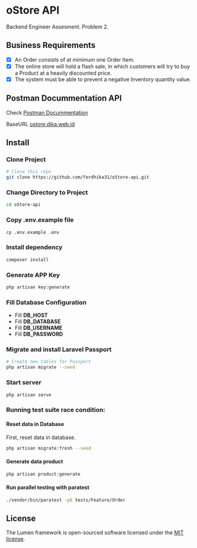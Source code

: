 # oStore API

Backend Engineer Assesment. Problem 2.

## Business Requirements

- [x] An Order consists of at minimum one Order Item.
- [x] The online store will hold a flash sale, in which customers will try to buy a Product at a heavily discounted price.
- [x] The system must be able to prevent a negative Inventory quantity value.

## Postman Docummentation API

Check [Postman Docummentation](https://documenter.getpostman.com/view/12023164/TVmS8awr) 

BaseURL [ostore.dika.web.id](http://ostore.dika.web.id) 


## Install

### Clone Project
```bash
# Clone this repo
git clone https://github.com/ferdhika31/oStore-api.git
```

### Change Directory to Project
```bash
cd oStore-api
```

### Copy .env.example file
```bash
cp .env.example .env
```

### Install dependency

```bash
composer install
```

### Generate APP Key
```bash
php artisan key:generate
```

### Fill Database Configuration 
- Fill **DB_HOST**
- Fill **DB_DATABASE**
- Fill **DB_USERNAME**
- Fill **DB_PASSWORD**

### Migrate and install Laravel Passport

```bash
# Create new tables for Passport
php artisan migrate --seed
```

### Start server
```bash
php artisan serve
```

### Running test suite race condition:

#### Reset data in Database
First, reset data in database.
```bash
php artisan migrate:fresh --seed
```

#### Generate data product
```bash
php artisan product:generate
```

#### Run parallel testing with paratest
```bash
./vendor/bin/paratest -p8 tests/Feature/Order
```

## License

The Lumen framework is open-sourced software licensed under the [MIT license](https://opensource.org/licenses/MIT).